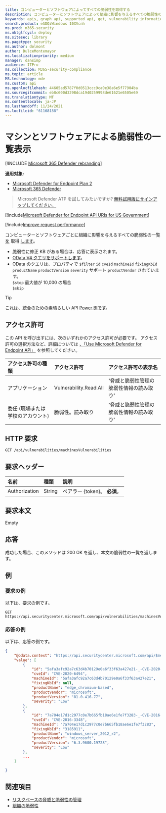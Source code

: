 ```yaml
---
title: コンピューターとソフトウェアによってすべての脆弱性を取得する
description: コンピューターとソフトウェアによって組織に影響を与えるすべての脆弱性の一覧を取得します。
keywords: apis, graph api, supported api, get, vulnerability information, Microsoft Defender for Endpoint tvm api
search.product: eADQiWindows 10XVcnh
ms.prod: m365-security
ms.mktglfcycl: deploy
ms.sitesec: library
ms.pagetype: security
ms.author: dolmont
author: DulceMontemayor
ms.localizationpriority: medium
manager: dansimp
audience: ITPro
ms.collection: M365-security-compliance
ms.topic: article
MS.technology: mde
ms.custom: api
ms.openlocfilehash: 44605ad5787f0d0513ccc9ca0e38a6e5f77904ba
ms.sourcegitcommit: eb8c600d3298dca1940259998de61621e6505e69
ms.translationtype: MT
ms.contentlocale: ja-JP
ms.lasthandoff: 11/24/2021
ms.locfileid: "61168188"
---
```

# <a name="list-vulnerabilities-by-machine-and-software"></a>マシンとソフトウェアによる脆弱性の一覧表示

[!INCLUDE [Microsoft 365 Defender rebranding](../../includes/microsoft-defender.md)]

**適用対象:**
- [Microsoft Defender for Endpoint Plan 2](https://go.microsoft.com/fwlink/?linkid=2154037)
- [Microsoft 365 Defender](https://go.microsoft.com/fwlink/?linkid=2118804)

> Microsoft Defender ATP を試してみたいですか? [無料試用版にサインアップしてください。](https://signup.microsoft.com/create-account/signup?products=7f379fee-c4f9-4278-b0a1-e4c8c2fcdf7e&ru=https://aka.ms/MDEp2OpenTrial?ocid=docs-wdatp-exposedapis-abovefoldlink)

[!include[Microsoft Defender for Endpoint API URIs for US Government](../../includes/microsoft-defender-api-usgov.md)]

[!include[Improve request performance](../../includes/improve-request-performance.md)]

コンピューターとソフトウェアごとに組織に影響を与えるすべての脆弱性の一覧 [を](machine.md) 取得 [します](software.md)。

- 脆弱性に修正 KB がある場合は、応答に表示されます。
- [OData V4 クエリをサポートします](https://www.odata.org/documentation/)。
- OData のクエリは、プロパティで `$filter` `id` `cveId` `machineId` `fixingKbId` `productName` `productVersion` `severity` サポート `productVendor` されています。
<br>```$stop``` 最大値が 10,000 の場合
<br>```$skip```

> [!TIP]
> これは、統合のための素晴らしい API [Power BIです](api-power-bi.md)。

## <a name="permissions"></a>アクセス許可

この API を呼び出すには、次のいずれかのアクセス許可が必要です。 アクセス許可の選択方法など、詳細については [、「Use Microsoft Defender for Endpoint API」](apis-intro.md) を参照してください。

アクセス許可の種類|アクセス許可|アクセス許可の表示名
:---|:---|:---
アプリケーション|Vulnerability.Read.All|'脅威と脆弱性管理の脆弱性情報の読み取り'
委任 (職場または学校のアカウント)|脆弱性。読み取り|'脅威と脆弱性管理の脆弱性情報の読み取り'

## <a name="http-request"></a>HTTP 要求

```http
GET /api/vulnerabilities/machinesVulnerabilities
```

## <a name="request-headers"></a>要求ヘッダー

名前|種類|説明
:---|:---|:---
Authorization|String|ベアラー {token}。 **必須**。

## <a name="request-body"></a>要求本文

Empty

## <a name="response"></a>応答

成功した場合、このメソッドは 200 OK を返し、本文の脆弱性の一覧を返します。

## <a name="example"></a>例

### <a name="request-example"></a>要求の例

以下は、要求の例です。

```http
GET https://api.securitycenter.microsoft.com/api/vulnerabilities/machinesVulnerabilities
```

### <a name="response-example"></a>応答の例

以下は、応答の例です。

```json
{
    "@odata.context": "https://api.securitycenter.microsoft.com/api/$metadata#Collection(microsoft.windowsDefenderATP.api.PublicAssetVulnerabilityDto)",
    "value": [
        {
            "id": "5afa3afc92a7c63d4b70129e0a6f33f63a427e21-_-CVE-2020-6494-_-microsoft-_-edge_chromium-based-_-81.0.416.77-_-",
            "cveId": "CVE-2020-6494",
            "machineId": "5afa3afc92a7c63d4b70129e0a6f33f63a427e21",
            "fixingKbId": null,
            "productName": "edge_chromium-based",
            "productVendor": "microsoft",
            "productVersion": "81.0.416.77",
            "severity": "Low"
        },
        {
            "id": "7a704e17d1c2977c0e7b665fb18ae6e1fe7f3283-_-CVE-2016-3348-_-microsoft-_-windows_server_2012_r2-_-6.3.9600.19728-_-3185911",
            "cveId": "CVE-2016-3348",
            "machineId": "7a704e17d1c2977c0e7b665fb18ae6e1fe7f3283",
            "fixingKbId": "3185911",
            "productName": "windows_server_2012_r2",
            "productVendor": "microsoft",
            "productVersion": "6.3.9600.19728",
            "severity": "Low"
        },
        ...
    ]

}
```

## <a name="see-also"></a>関連項目

- [リスクベースの脅威と脆弱性の管理](/microsoft-365/security/defender-endpoint/next-gen-threat-and-vuln-mgt)
- [組織の脆弱性](/microsoft-365/security/defender-endpoint/tvm-weaknesses)
